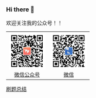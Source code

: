 ### Hi there 👋

欢迎关注我的公众号！！

<table>
  <tr>
    <td align="center">
      <a href="#">
        <img src="picture/qrcode_for_gh_8742820aee98_344.jpg" width="100px;" alt="thanhtoan1196"/>
      </a>
      <br />
      <a href="#">微信公众号</a>
    </td>
    <td align="center">
      <a href="#">
        <img src="picture/161613799107_.pic_hd.jpg" width="100px;" alt="memset0"/>
      </a>
      <br />
      <a href="#">微信</a>
    </td>
  </tr>
</table>



[刷题总结](/https://github.com/zhaoligang594/leetcode-test)



<!--
**zhaoligang594/zhaoligang594** is a ✨ _special_ ✨ repository because its `README.md` (this file) appears on your GitHub profile.

Here are some ideas to get you started:

- 🔭 I’m currently working on ...
- 🌱 I’m currently learning ...
- 👯 I’m looking to collaborate on ...
- 🤔 I’m looking for help with ...
- 💬 Ask me about ...
- 📫 How to reach me: ...
- 😄 Pronouns: ...
- ⚡ Fun fact: ...
-->
